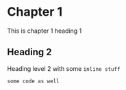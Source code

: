 # Chapter 1
This is chapter 1 heading 1

## Heading 2
Heading level 2 with some `inline stuff`
```bash
some code as well
```
